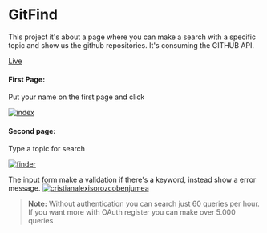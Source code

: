 # GitFind

This project it's about a page where you can make a search with a specific topic and show us the github repositories. It's consuming the GITHUB API.

[Live](https://corozb.github.io/GitFind/)

#### First Page:
Put your name on the first page and click

<a href="https://imgbb.com/"><img src="https://i.ibb.co/V9bfxKp/index.png" alt="index" border="0"></a>

#### Second page:
Type a topic for search

<a href="https://imgbb.com/"><img src="https://i.ibb.co/GkBR0yT/finder.png" alt="finder" border="0"></a>

The input form make a validation if there's a keyword, instead show a error message.
<a href="https://ibb.co/WpPshRr"><img src="https://i.ibb.co/R4B7FJX/cristianalexisorozcobenjumea.png" alt="cristianalexisorozcobenjumea" border="0"></a>

> **Note:** Without authentication you can search just 60 queries per hour. If you want more with OAuth register you can make over 5.000 queries 
